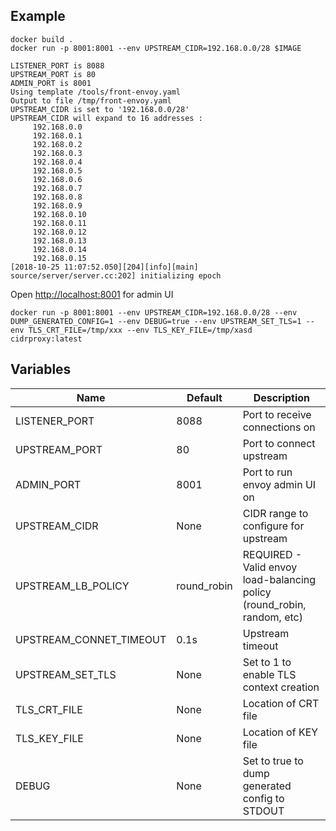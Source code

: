 
## Example

    docker build .
    docker run -p 8001:8001 --env UPSTREAM_CIDR=192.168.0.0/28 $IMAGE

    LISTENER_PORT is 8088
    UPSTREAM_PORT is 80
    ADMIN_PORT is 8001
    Using template /tools/front-envoy.yaml
    Output to file /tmp/front-envoy.yaml
    UPSTREAM_CIDR is set to '192.168.0.0/28'
    UPSTREAM_CIDR will expand to 16 addresses :
         192.168.0.0
         192.168.0.1
         192.168.0.2
         192.168.0.3
         192.168.0.4
         192.168.0.5
         192.168.0.6
         192.168.0.7
         192.168.0.8
         192.168.0.9
         192.168.0.10
         192.168.0.11
         192.168.0.12
         192.168.0.13
         192.168.0.14
         192.168.0.15
    [2018-10-25 11:07:52.050][204][info][main] source/server/server.cc:202] initializing epoch 

Open [http://localhost:8001](http://localhost:8001) for admin UI


    docker run -p 8001:8001 --env UPSTREAM_CIDR=192.168.0.0/28 --env DUMP_GENERATED_CONFIG=1 --env DEBUG=true --env UPSTREAM_SET_TLS=1 --env TLS_CRT_FILE=/tmp/xxx --env TLS_KEY_FILE=/tmp/xasd cidrproxy:latest


## Variables


| Name             | Default          | Description |
|------------------|------------------|-------------|
| LISTENER\_PORT   | 8088             | Port to receive connections on |
| UPSTREAM\_PORT   | 80               | Port to connect upstream       |
| ADMIN\_PORT      | 8001             | Port to run envoy admin UI on  |
| UPSTREAM\_CIDR   | None             | CIDR range to configure for upstream |
| UPSTREAM\_LB\_POLICY| round\_robin  | REQUIRED - Valid envoy load-balancing policy (round\_robin, random, etc) |
| UPSTREAM\_CONNET\_TIMEOUT| 0.1s     | Upstream timeout |
| UPSTREAM\_SET\_TLS| None            | Set to 1 to enable TLS context creation |
| TLS\_CRT\_FILE | None               | Location of CRT file |
| TLS\_KEY\_FILE | None               | Location of KEY file |
| DEBUG          | None               | Set to true to dump generated config to STDOUT |



